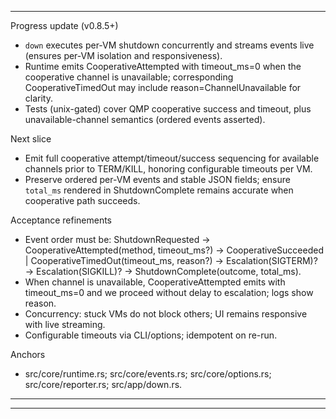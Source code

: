 
---
Progress update (v0.8.5+)
- `down` executes per-VM shutdown concurrently and streams events live (ensures per-VM isolation and responsiveness).
- Runtime emits CooperativeAttempted with timeout_ms=0 when the cooperative channel is unavailable; corresponding CooperativeTimedOut may include reason=ChannelUnavailable for clarity.
- Tests (unix-gated) cover QMP cooperative success and timeout, plus unavailable-channel semantics (ordered events asserted).

Next slice
- Emit full cooperative attempt/timeout/success sequencing for available channels prior to TERM/KILL, honoring configurable timeouts per VM.
- Preserve ordered per-VM events and stable JSON fields; ensure `total_ms` rendered in ShutdownComplete remains accurate when cooperative path succeeds.

Acceptance refinements
- Event order must be: ShutdownRequested → CooperativeAttempted(method, timeout_ms?) → CooperativeSucceeded | CooperativeTimedOut(timeout_ms, reason?) → Escalation(SIGTERM)? → Escalation(SIGKILL)? → ShutdownComplete(outcome, total_ms).
- When channel is unavailable, CooperativeAttempted emits with timeout_ms=0 and we proceed without delay to escalation; logs show reason.
- Concurrency: stuck VMs do not block others; UI remains responsive with live streaming.
- Configurable timeouts via CLI/options; idempotent on re-run.

Anchors
- src/core/runtime.rs; src/core/events.rs; src/core/options.rs; src/core/reporter.rs; src/app/down.rs.
---


---

